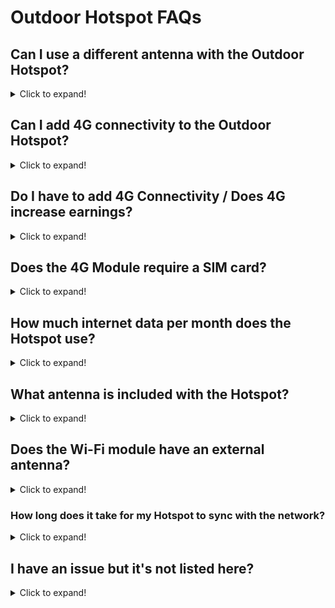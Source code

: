 # Outdoor Hotspot FAQs

## Can I use a different antenna with the Outdoor Hotspot?

<details>
<summary>Click to expand!</summary>

Yes you can. Please check the [antenna connections](../handy-guides/antenna/connections.md) guide for more information on the necessary adpaters, connection types and setup.

</details>

## Can I add 4G connectivity to the Outdoor Hotspot?

<details>
<summary>Click to expand!</summary>

You can add an optional 4G module to the outdoor hotspot, this is a module that is simple to install when you receive your hotspot. We have an [LTE Config page](outdoor-hotspot/lte-config.md) which guides you through the setup process for this module.
</details>

## Do I have to add 4G Connectivity / Does 4G increase earnings?

<details>
<summary>Click to expand!</summary>

No, the 4G module is an optional extra. By standard, the outdoor hotspot has both Ethernet and WiFi connectivity.

A 4G connection does not increase your HNT earnings.

</details>

## Does the 4G Module require a SIM card?

<details>
<summary>Click to expand!</summary>

Yes you will need to sign up to a data plan with a mobile network. You can find more details about seeing up 4G with the outdoor gateway on the [LTE Config page](../outdoor-hotspot/lte-config.md).

We recommend this as it is typically cheaper to sign up to a local plan than the worldwide sims we could ship with it.
  
Often, cheaper SIM plans do not have a dedicated IP address and use something called [CGNAT (carrier grade network address translation)](https://en.wikipedia.org/wiki/Carrier-grade_NAT) which will mean it will be nearly impossible for you to remove the "relayed" status from your miner and to correctly set up [port forwarding](../handy-guides/port-forwarding.md). For this reason, we recommend that you try to find a business SIM plan that comes with a dedicated public IP address.

</details>

## How much internet data per month does the Hotspot use?

<details>
<summary>Click to expand!</summary>

Currently we are roughly estimating 30-50GB per month so recommend a 50GB plan when using 4G.

The actual usage may be slightly less or more and will be something we up-date over time as we start measuring more units.
  
Once all hotspots become "light hotspots" this data usage will reduce.

</details>

## What antenna is included with the Hotspot?

<details>
<summary>Click to expand!</summary>

For the outdoor hotspot we are including a 3dBi glass fiber antenna. This antenna, and upgraded ones, can be [purchased separately from our website](https://www.nebra.com/collections/antennas).

</details>

## Does the Wi-Fi module have an external antenna?

<details>
<summary>Click to expand!</summary>

Yes, we include a white N-type WiFi antenna with the outdoor hotspot. This screws to the connector on the bottom of the case, next to the ethernet input gland.

</details>

### How long does it take for my Hotspot to sync with the network?

<details>
<summary>Click to expand!</summary>

This can vary depending on your internet connection speed. However, in our testing it takes approximately 24-48 hours for the initial synchronisation to be completed.

</details>

## I have an issue but it's not listed here?

<details>
<summary>Click to expand!</summary>

If your issues cannot be resolved with information from this FAQs page or the [troubleshooting page](../outdoor-hotspot/troubleshooting.md) then please email [sales@nebra.com](mailto:sales@nebra.com) and include the following information:

* Model of unit?
* Mac address of the unit (Shown as ETH on sticker)?
* Frequency of the unit (Shown as Freq on sticker)?
* How are you connecting it to internet? (Ethernet, Wi-Fi, Cellular)?
* How are you powering the unit? (PoE, Nebra power supply, third party adaptor)
  
If the issue relates to initial setup of the hotspot, please also include:
  
* What make & model of phone are you using?
* What version of the Helium App are you using?
* Do you have any screenshots of any error codes? 

Alternatively, you you can get in touch using any of the methods listed on our [support page](../support.md) and we'll work on resolving your issue.
  
</details>
